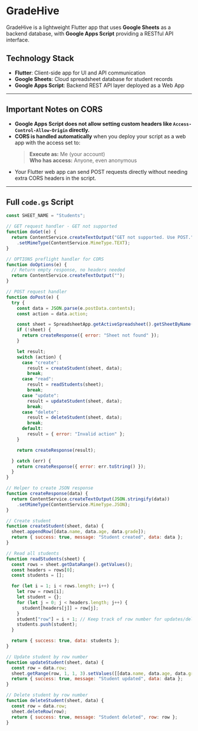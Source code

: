 # GradeHive

GradeHive is a lightweight Flutter app that uses **Google Sheets** as a backend database, with **Google Apps Script** providing a RESTful API interface.

## Technology Stack

- **Flutter**: Client-side app for UI and API communication
- **Google Sheets**: Cloud spreadsheet database for student records
- **Google Apps Script**: Backend REST API layer deployed as a Web App

---

## Important Notes on CORS

- **Google Apps Script does not allow setting custom headers like `Access-Control-Allow-Origin` directly.**
- **CORS is handled automatically** when you deploy your script as a web app with the access set to:
  > **Execute as:** Me (your account)  
  > **Who has access:** Anyone, even anonymous
- Your Flutter web app can send POST requests directly without needing extra CORS headers in the script.

---

## Full `code.gs` Script

```javascript
const SHEET_NAME = "Students";

// GET request handler - GET not supported
function doGet(e) {
  return ContentService.createTextOutput("GET not supported. Use POST.")
    .setMimeType(ContentService.MimeType.TEXT);
}

// OPTIONS preflight handler for CORS
function doOptions(e) {
  // Return empty response, no headers needed
  return ContentService.createTextOutput("");
}

// POST request handler
function doPost(e) {
  try {
    const data = JSON.parse(e.postData.contents);
    const action = data.action;

    const sheet = SpreadsheetApp.getActiveSpreadsheet().getSheetByName(SHEET_NAME);
    if (!sheet) {
      return createResponse({ error: "Sheet not found" });
    }

    let result;
    switch (action) {
      case "create":
        result = createStudent(sheet, data);
        break;
      case "read":
        result = readStudents(sheet);
        break;
      case "update":
        result = updateStudent(sheet, data);
        break;
      case "delete":
        result = deleteStudent(sheet, data);
        break;
      default:
        result = { error: "Invalid action" };
    }

    return createResponse(result);

  } catch (err) {
    return createResponse({ error: err.toString() });
  }
}

// Helper to create JSON response
function createResponse(data) {
  return ContentService.createTextOutput(JSON.stringify(data))
    .setMimeType(ContentService.MimeType.JSON);
}

// Create student
function createStudent(sheet, data) {
  sheet.appendRow([data.name, data.age, data.grade]);
  return { success: true, message: "Student created", data: data };
}

// Read all students
function readStudents(sheet) {
  const rows = sheet.getDataRange().getValues();
  const headers = rows[0];
  const students = [];

  for (let i = 1; i < rows.length; i++) {
    let row = rows[i];
    let student = {};
    for (let j = 0; j < headers.length; j++) {
      student[headers[j]] = row[j];
    }
    student["row"] = i + 1; // Keep track of row number for updates/deletes
    students.push(student);
  }

  return { success: true, data: students };
}

// Update student by row number
function updateStudent(sheet, data) {
  const row = data.row;
  sheet.getRange(row, 1, 1, 3).setValues([[data.name, data.age, data.grade]]);
  return { success: true, message: "Student updated", data: data };
}

// Delete student by row number
function deleteStudent(sheet, data) {
  const row = data.row;
  sheet.deleteRow(row);
  return { success: true, message: "Student deleted", row: row };
}